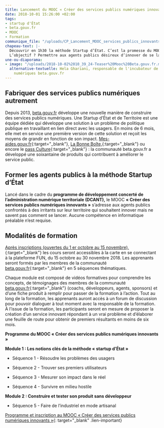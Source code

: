 ```yaml
---
title: Lancement du MOOC « Créer des services publics numériques innovants »
date: 2018-10-01 15:26:00 +02:00
tags:
- startup d'État
- beta.gouv.fr
- MOOC
- Formation
communique_file: "/uploads/CP_Lancement_MOOC_services_publics_innovants-301d57.pdf"
chapeau-text: |-
  Découvrir en 1h30 la méthode Startup d’État. C’est la promesse du MOOC « Créer des services publics numériques innovants » lancé par [beta.gouv.fr](https://beta.gouv.fr/){:target="_blank"}, incubateur de services numériques au sein de la direction interministérielle du numérique et du système d’information et de communication de l’État (DINSIC) et le centre national de la fonction publique territoriale (CNFPT).
  L’objectif ? Permettre aux agents publics désireux d’innover de se lancer.
une-ou-diaporama:
- image: "/uploads/2018-10-02%2010_39_24-Teaser%20Mooc%20Beta.gouv.fr.mp4%20-%20Lecteur%20multim%C3%A9dia%20VLC.png"
  alternative-textuelle: Hela Ghariani, responsable de l'incubateur de services publics
    numériques beta.gouv.fr
---
```


## Fabriquer des services publics numériques autrement

Depuis 2013, [beta.gouv.fr](https://beta.gouv.fr/) développe une nouvelle manière de construire des services publics numériques. Une Startup d’État et de Territoire est une équipe dédiée qui développe une solution à un problème de politique publique en travaillant en lien direct avec les usagers. En moins de 6 mois, elle met en service une première version de cette solution et reçoit les moyens de grandir en fonction de son impact. [Mes-aides.gouv.fr](https://mes-aides.gouv.fr/){:target="_blank"}, [La Bonne Boîte,](https://labonneboite.pole-emploi.fr/){:target="_blank"} ou encore le [pass Culture](https://pass.culture.fr/){:target="_blank"} : la communauté beta.gouv.fr a développé une soixantaine de produits qui contribuent à améliorer le service public.

## Former les agents publics à la méthode Startup d’État

Lancé dans le cadre du **programme de développement concerté de l’administration numérique territoriale (DCANT),** le MOOC **« Créer des services publics numériques innovants »** s’adresse aux agents publics confrontés à des irritants sur leur territoire qui souhaitent innover mais ne savent pas comment se lancer. Aucune compétence en informatique préalable n’est requise.

## Modalités de formation

[Après inscriptions (ouvertes du 1 er octobre au 15 novembre), ](https://www.fun-mooc.fr/courses/course-v1:CNFPT+87027+session01/about){:target="_blank"} les cours seront accessibles à la carte en se connectant à la plateforme FUN, du 15 octobre au 30 novembre 2018. Les apprenants seront formés par les membres de la communauté [beta.gouv.fr](https://beta.gouv.fr/){:target="_blank"} en 5 séquences thématiques.

Chaque module est composé de vidéos formatives pour comprendre les concepts, de témoignages des membres de la communauté [beta.gouv.fr](https://beta.gouv.fr/){:target="_blank"} (coachs, développeurs, agents, sponsors) et d’une fiche produit à remplir pour passer de la formation à l’action. Tout au long de la formation, les apprenants auront accès à un forum de discussion pour pouvoir dialoguer à tout moment avec la responsable de la formation. À l’issue de la formation, les participants seront en mesure de proposer la création d’un service innovant répondant à un vrai problème et d’élaborer une feuille de route pour obtenir de premiers résultants en moins de six mois.

**Programme du MOOC « Créer des services publics numériques innovants »**

**Module 1 : Les notions clés de la méthode « startup d’État »**

* Séquence 1 - Résoudre les problèmes des usagers

* Séquence 2 - Trouver ses premiers utilisateurs

* Séquence 3 - Mesurer son impact dans le réel

* Séquence 4 - Survivre en milieu hostile

**Module 2 : Construire et tester son produit sans développeur**

* Séquence 5 - Faire de l’industriel en mode artisanal

[Programme et inscription au MOOC « Créer des services publics numériques innovants »](https://www.fun-mooc.fr/courses/course-v1:CNFPT+87027+session01/about){: target="_blank" .lien-important}
